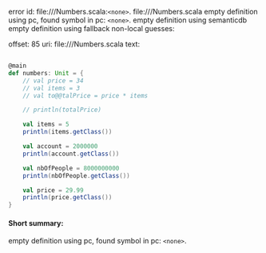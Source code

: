 error id: file://<WORKSPACE>/Numbers.scala:`<none>`.
file://<WORKSPACE>/Numbers.scala
empty definition using pc, found symbol in pc: `<none>`.
empty definition using semanticdb
empty definition using fallback
non-local guesses:

offset: 85
uri: file://<WORKSPACE>/Numbers.scala
text:
```scala

@main
def numbers: Unit = {
    // val price = 34
    // val items = 3
    // val to@@talPrice = price * items

    // println(totalPrice)

    val items = 5
    println(items.getClass())

    val account = 2000000
    println(account.getClass())

    val nbOfPeople = 8000000000
    println(nbOfPeople.getClass())

    val price = 29.99
    println(price.getClass())
}
```


#### Short summary: 

empty definition using pc, found symbol in pc: `<none>`.